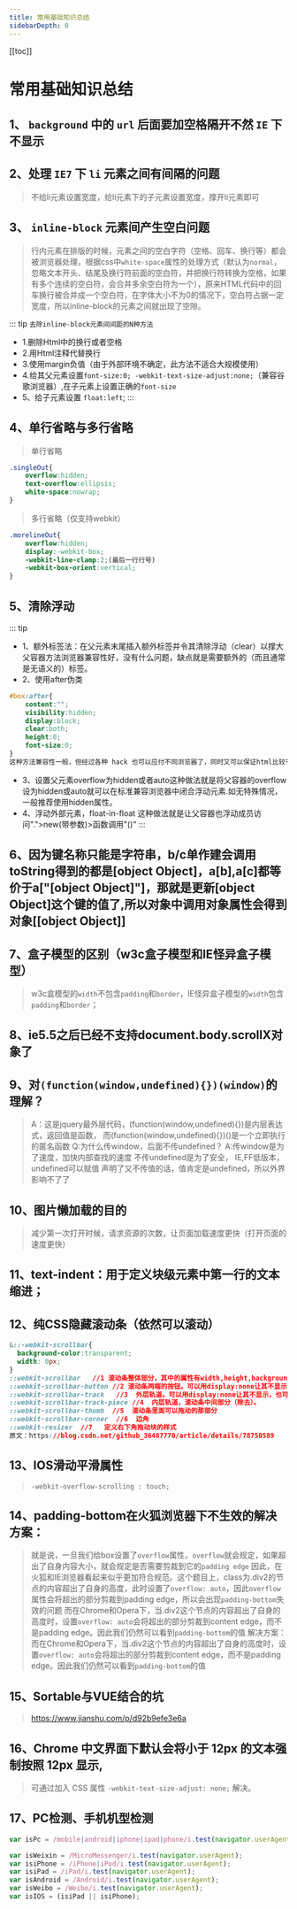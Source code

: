 ```yaml
---
title: 常用基础知识总结
sidebarDepth: 0
---
```

[[toc]]

# 常用基础知识总结

## 1、 `background` 中的 `url` 后面要加空格隔开不然 `IE` 下不显示
## 2、处理 `IE7` 下 `li` 元素之间有间隔的问题
>不给li元素设置宽度，给li元素下的子元素设置宽度，撑开li元素即可
## 3、 `inline-block` 元素间产生空白问题
>行内元素在排版的时候，元素之间的空白字符（空格、回车、换行等）都会被浏览器处理，根据css中`white-space`属性的处理方式（默认为`normal`，忽略文本开头、结尾及换行符前面的空白符，并把换行符转换为空格，如果有多个连续的空白符，会合并多余空白符为一个），原来HTML代码中的回车换行被合并成一个空白符，在字体大小不为0的情况下，空白符占据一定宽度，所以inline-block的元素之间就出现了空隙。

::: tip `去除inline-block元素间间距的N种方法`
- 1.删除Html中的换行或者空格
- 2.用Html注释代替换行
- 3.使用margin负值（由于外部环境不确定，此方法不适合大规模使用）
- 4.给其父元素设置`font-size:0; -webkit-text-size-adjust:none;`（兼容谷歌浏览器）,在子元素上设置正确的`font-size`
- 5、给子元素设置 `float:left`;
:::
## 4、单行省略与多行省略
>单行省略
```css
.singleOut{
	overflow:hidden;
	text-overflow:ellipsis;
	white-space:nowrap;
}
```
>多行省略（仅支持webkit）
```css
.morelineOut{
	overflow:hidden;
	display:-webkit-box;
	-webkit-line-clamp:2;(最后一行行号)
	-webkit-box-orient:vertical;
}
```
## 5、清除浮动
::: tip 
- 1、额外标签法：在父元素末尾插入额外标签并令其清除浮动（clear）以撑大父容器方法浏览器兼容性好，没有什么问题，缺点就是需要额外的（而且通常是无语义的）标签。
- 2、使用after伪类   
```css
#box:after{ 
	content:"";
	visibility:hidden; 
	display:block; 
	clear:both;
	height:0;
	font-size:0;
}
这种方法兼容性一般，但经过各种 hack 也可以应付不同浏览器了，同时又可以保证html比较干净，所以用得还是比较多的。（注意：作用于浮动元素的父亲）
```
- 3、设置父元素overflow为hidden或者auto这种做法就是将父容器的overflow设为hidden或auto就可以在标准兼容浏览器中闭合浮动元素.如无特殊情况，一般推荐使用hidden属性。
- 4、浮动外部元素，float-in-float 这种做法就是让父容器也浮动成员访问".">new(带参数)>函数调用"()"
:::
## 6、因为键名称只能是字符串，b/c单作建会调用toString得到的都是[object Object]，a[b],a[c]都等价于a["[object Object]"]，那就是更新[object Object]这个键的值了,所以对象中调用对象属性会得到  对象[[object Object]]
## 7、盒子模型的区别（w3c盒子模型和IE怪异盒子模型）
>w3c盒模型的`width`不包含`padding`和`border`，IE怪异盒子模型的`width`包含`padding`和`border`；
## 8、ie5.5之后已经不支持document.body.scrollX对象了
## 9、对`(function(window,undefined){})(window)`的理解？
>A：这是jquery最外层代码，(function(window,undefined){})是内层表达式，返回值是函数，
		而(function(window,undefined){})()是一个立即执行的匿名函数
Q:为什么传window，后面不传undefined？
		A:传window是为了速度，加快内部查找的速度
   		不传undefined是为了安全， IE,FF低版本，undefined可以赋值
   		声明了又不传值的话，值肯定是undefined，所以外界影响不了了

## 10、图片懒加载的目的
>减少第一次打开时候，请求资源的次数，让页面加载速度更快（打开页面的速度更快）
## 11、text-indent：用于定义块级元素中第一行的文本缩进；
## 12、纯CSS隐藏滚动条（依然可以滚动）
```css
&::-webkit-scrollbar{
  background-color:transparent;
  width: 0px;
}
::webkit-scrollbar   //1 滚动条整体部分，其中的属性有width,height,background,border（就和一个块级元素一样）等。
::webkit-scrollbar-button //2 滚动条两端的按钮。可以用display:none让其不显示，也可以添加背景图片，颜色改变显示效果。
::webkit-scrollbar-track   //3  外层轨道。可以用display:none让其不显示，也可以添加背景图片，颜色改变显示效果。
::webkit-scrollbar-track-piece //4  内层轨道，滚动条中间部分（除去）。
::webkit-scrollbar-thumb  //5  滚动条里面可以拖动的那部分
::webkit-scrollbar-corner  //6  边角
::webkit-resizer  //7   定义右下角拖动块的样式
原文：https://blog.csdn.net/github_36487770/article/details/78750589 
```
## 13、IOS滑动平滑属性
> `-webkit-overflow-scrolling : touch; `
## 14、padding-bottom在火狐浏览器下不生效的解决方案：
>就是说，一旦我们给box设置了`overflow`属性，`overflow`就会规定，如果超出了自身内容大小，就会规定是否需要剪裁到它的`padding edge`
		因此，在火狐和IE浏览器看起来似乎更加符合规范。这个题目上，class为.div2的节点的内容超出了自身的高度，此时设置了`overflow: auto`，因此`overflow`属性会将超出的部分剪裁到padding edge，所以会出现`padding-bottom`失效的问题
		而在Chrome和Opera下，当.div2这个节点的内容超出了自身的高度时，设置`overflow: auto`会将超出的部分剪裁到content edge，而不是padding edge。因此我们仍然可以看到`padding-bottom`的值
		解决方案：而在Chrome和Opera下，当.div2这个节点的内容超出了自身的高度时，设置`overflow: auto`会将超出的部分剪裁到content edge，而不是padding edge。因此我们仍然可以看到`padding-bottom`的值
## 15、Sortable与VUE结合的坑
> https://www.jianshu.com/p/d92b9efe3e6a
## 16、Chrome 中文界面下默认会将小于 12px 的文本强制按照 12px 显示,
>可通过加入 CSS 属性 `-webkit-text-size-adjust: none;` 解决。
## 17、PC检测、手机机型检测
```js
var isPc = /mobile|android|iphone|ipad|phone/i.test(navigator.userAgent)

var isWeixin = /MicroMessenger/i.test(navigator.userAgent);
var isiPhone = /iPhone|iPod/i.test(navigator.userAgent);
var isiPad = /iPad/i.test(navigator.userAgent);
var isAndroid = /Android/i.test(navigator.userAgent);
var isWeibo = /Weibo/i.test(navigator.userAgent);
var isIOS = (isiPad || isiPhone);
```